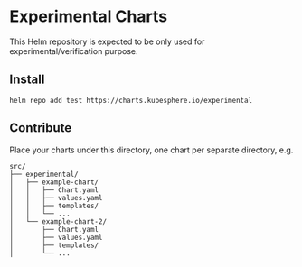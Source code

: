 # Experimental Charts

This Helm repository is expected to be only used for experimental/verification purpose.

## Install

```shell
helm repo add test https://charts.kubesphere.io/experimental
```

## Contribute

Place your charts under this directory, one chart per separate directory, e.g.

```shell
src/
├── experimental/
│   ├── example-chart/
│   │   ├── Chart.yaml
│   │   ├── values.yaml
│   │   ├── templates/
│   │   └── ...
│   └── example-chart-2/
│       ├── Chart.yaml
│       ├── values.yaml
│       ├── templates/
│       └── ...
```
